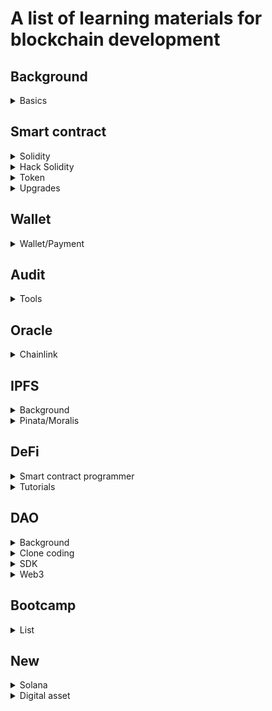 # A list of learning materials for blockchain development

## Background

<details>
<summary>Basics</summary>

1. [Create A Blockchain in Golang Under 5 mins | Blockchain Go | Golang Tutorial](https://youtu.be/fR_MTQ2GG-8)
1. [💵 Figuring out Proof of Stake! (Building my Own Blockchain)](https://youtu.be/TlvqC6oAuL0)

</details>

## Smart contract

<details>
<summary>Solidity</summary>

1. [Verify Signature | Solidity 0.8](https://youtu.be/vYwYe-Gv_XI)
1. [Multiple Inheritances | Solidity 0.8](https://youtu.be/ITxPOG9Djwc)
1. [Create2 | Solidity 0.8](https://youtu.be/883-koWrsO4)
1. [Time Lock | Solidity 0.8](https://youtu.be/P1f2a5Ckjpg)
1. [Vault | Solidity 0.8](https://youtu.be/HHoa0c3AOqo)
1. [Multi Delegatecall | Solidity 0.8](https://youtu.be/NkTWU6tc9WU)
1. [Multi Call | Solidity 0.8](https://youtu.be/PDR054Cy8qM)
1. [Learning Solidity : Tutorial 3 Custom Modifiers and Error Handling](https://youtu.be/3ObTNzDM3wI)
1. [Learning Solidity : Tutorial 5 Event logging and Transaction Information](https://youtu.be/Jlq997yOoRs)
1. [Learning Solidity : Tutorial 7 Extending String Functionality and Bytes](https://youtu.be/6iiWwT0O2fY)
1. [How to Organize a Diamond with Facets](https://youtu.be/qHMdqHJMXww)
1. [Hardhat Blockchain Programming Tutorials](https://youtube.com/playlist?list=PLFPZ8ai7J-iR-ysy5PeYDgWLu2513aO0i)
1. [Learning Solidity : Tutorial 30 Gas Explained](https://youtu.be/sPrYkYk_Beo)
1. [EVM Opcodes for Gas Optimizations](https://youtu.be/M8_4THWJkHQ)
1. [Alex Roan: Hitchhiker’s Guide to the EVM](https://youtu.be/zgukojxyHKc)
1. [EVM Bytecode ABI Gas and Gas Price](https://youtu.be/HcOWNxL3Iy0)
1. [Blockchain Layer 2 solution](https://youtube.com/playlist?list=PLO5VPQH6OWdVvoL67S09cU2gVoVpYocfn)
1. [10 Hardhat Best Practices👷‍♂️Do you know them all? Solidity Tutorial [2022]](https://youtu.be/hMmDCczYBs4)
1. [Ethereum 2.0 - The entire roadmap!](https://youtu.be/HXdIF2Kp5A8)
1. [GoEthereum install and how to interact with geth](https://youtu.be/a_p70Y-0Q7w)
1. [Fuzzing Timestamp and Caller with Echidna](https://youtu.be/dpK9a4WRXtA)
1. [Smart contract Fuzzing | Consensys Dilligence](https://youtu.be/LRyyNzrqgOc)
1. [Finding Bugs with Echidna](https://youtu.be/vCTnI2nDnAw)
1. [Learn Solidity (0.5) - Merkle Tree](https://youtu.be/n6nEPaE7KZ8)
1. [Using Merkle Trees for NFT Whitelists - JavaScript Tutorial (ERC-721, NFT, Whitelist, Solidity)](https://youtu.be/PekgJfLb6ak)
1. [Will it scale - Solidity](https://youtube.com/playlist?list=PL16WqdAj66SCOdL6XIFbke-XQg2GW_Avg)
1. [Indexing Smart Contracts with OpenZeppelin Subgraphs & The Graph](https://youtu.be/qmTqBWQBnow)

</details>

<details>
<summary>Hack Solidity</summary>

1. [Reentrancy | Hack Solidity (0.6)](https://youtu.be/4Mm3BCyHtDY)
1. [Arithmetic Overflow and Underflow | Hack Solidity (0.6)](https://youtu.be/zqHb-ipbmIo)
1. [Forcefully Send Ether with selfdestruct | Hack Solidity (0.6)](https://youtu.be/cODYglsn3bs)
1. [Accessing Private Data | Hack Solidity (0.6)](https://youtu.be/Gg6nt3YW74o)
1. [Unsafe Delegatecall (part 1) | Hack Solidity (0.6)](https://youtu.be/bqn-HzRclps)
1. [Unsafe Delegatecall (part 2) | Hack Solidity (0.6)](https://youtu.be/oinniLm5gAM)
1. [Denial of Service | Hack Solidity (0.6)](https://youtu.be/qtLI7K1L1bg)
1. [Phishing with tx.origin | Hack Solidity (0.6)](https://youtu.be/mk4wDlVB4ro)
1. [Hiding Malicious Code | Hack Solidity (0.6)](https://youtu.be/qDYlauM00lY)
1. [Honeypot | Hack Solidity (0.6)](https://youtu.be/d0q5zVnNLWs)
1. [Front Running | Hack Solidity (0.6)](https://youtu.be/MN55R440twQ)
1. [Block Timestamp Manipulation | Hack Solidity (0.6)](https://youtu.be/u_qlgw2G5wM)
1. [Signature Replay | Hack Solidity (0.6)](https://youtu.be/jq1b-ZDRVDc)
1. [Decentralized Applications Architecture: Wallet, Frontend, Backend & Smart Contract](https://youtu.be/JUXeIIhOxpE)
</details>

<details>
<summary>Token</summary>

1. [Ethereum Tokens: ERC1155 Tutorial (Fungible AND Non-Fungible Tokens)](https://youtu.be/Mnv4rNcTumA)
1. [ERC1155 NFT Token Standard - Explained](https://youtu.be/XNWd8Nl3rhA)
1. [Solidity Basics: Creating your first NFT ERC/PRC-1155 Project.](https://youtu.be/XRKf1mpeOHU)
1. [How to store NFT metadata URI in ERC1155 Solidity 🧐](https://youtu.be/19SSvs32m8I)
1. [NFT Metadata](https://youtu.be/HeJrv_WOqcY)
1. [Real World ICO](https://youtube.com/playlist?list=PLS5SEs8ZftgULF-lbxy-is9x_7mTMHFIN)
1. [ERC1155 NFT Token Standard - Explained](https://youtu.be/XNWd8Nl3rhA)

</details>

<details>
<summary>Upgrades</summary>

1. [Open Zeppelin Upgradeable Contracts - Unsafe Code](https://youtu.be/XmxfB5JOt1Q)
1. [Managing Smart Contract Upgrades with Defender](https://youtu.be/2T3vD5gFJAc)
1. [Automate Smart Contract Workflows](https://youtu.be/5iqYie6sJpE)
1. [Managing Smart Contract Upgrades with Defender](https://youtu.be/2T3vD5gFJAc)
1. [Automate Smart Contract Workflows](https://youtu.be/5iqYie6sJpE)
1. [Cheap Contract Deployment Through Clones](https://youtu.be/3Mw-pMmJ7TA)
1. [EIP 2535 Diamond Standard](https://youtu.be/p1S7UJehO64)

</details>

## Wallet

<details>
<summary>Wallet/Payment</summary>

1. [Multi-sig wallet in Solidity](https://youtu.be/Tcu6WiD_YC0)
1. [Create a Multi-Signature Wallet - Solidity Tutorial](https://youtu.be/Yx0oifA9j6I)
1. [How to setup an Ethereum Node securely | Full Mode or Light Mode](https://youtu.be/ftS-SlzCCn4)
1. [Electrum Wallet Tutorial (Basic Setup + Multisig)](https://youtu.be/XNgRVMWCPs8)
1. [How to Code a Blockchain Wallet Step-by-Step](https://youtu.be/wSTbBIK8qrY)
1. [Get Paid with Crypto in your App // Coinbase Commerce Tutorial](https://youtu.be/sZif1kuAjcY)
1. [How do Hierarchical Deterministic Wallets work? | Part 13 Cryptography Crashcourse](https://youtu.be/nF2l6mdi7Ts)
1. [Blockchain tutorial 29: Hierarchical Deterministic wallet - BIP32 and BIP44](https://youtu.be/2HrMlVr1QX8)
1. [054 Hierarchically Deterministic HD Wallets](https://youtu.be/XkhKlDrSG2I)
</details>

## Audit

<details>
<summary>Tools</summary>

1. [How to find Solidity vulnerabilities](https://youtu.be/R1eZCmR91vQ)
1. [Mocha - Javascript unit testing framework](https://youtube.com/playlist?list=PLgbtO1Bcz4C-vU0JLfDBsZGbSUdNX4mQ8)

</details>

## Oracle

<details>
<summary>Chainlink</summary>

- [What Is Chainlink?](https://youtu.be/tIUHQ7sDoaU)
- [Wildcards and Chainlink VRF: Bringing Verifiable Randomness to NFTs](https://youtu.be/rpQCKoRvyR4)
- [Chainlink API Call [See Description] | Chainlink Engineering Tutorials](https://youtu.be/ay4rXZhAefs)
- [[See Description] Connect any API to your smart contract | Chainlink Engineering Tutorials](https://youtu.be/AtHp7me2Yks)
- [Chainlink keepers](https://youtube.com/playlist?list=PLVP9aGDn-X0RloqS1uYcuaPSW3GIgoCkg)
- [Chainlink data feeds](https://youtube.com/playlist?list=PLVP9aGDn-X0RloqS1uYcuaPSW3GIgoCkg)
- [Testing with hardhat](https://youtu.be/0r7mgJTeoD0)
- [Adapter.js - A Chainlink External Adapter for Fetching Data & Executing Custom JavaScript](https://youtu.be/V_P_IAfr22I)
- [Testing with Brownie](https://youtu.be/uR3VKVQtYhQ)
- [Testing Smart Contracts & Multi-Chains | Chainlink Hackathon Workshop](https://youtu.be/d8SqLaH8pu0)
- []()
</details>

## IPFS

<details>
<summary>Background</summary>

1. [IPFS Tutorials](https://youtube.com/playlist?list=PLNblnG6W6-KImttnlK9zRdJ_iqyUMvHz7)
1. [Uploading an NFT image to IPFS using the Pinata API](https://youtu.be/F6Z2jELdZpI)
1. [Learn How to Easily Create Your Own Dedicated IPFS Gateway](https://youtu.be/v6lZbi12I9w)

</details>

<details>
<summary>Pinata/Moralis</summary>

1. [Secure your NFT files with CIDs](https://youtu.be/ibKOfLtPH-0)
1. [How to Upload your Files and objects to IPFS (Using Moralis)](https://youtu.be/jRjFn__kVJM)
</details>

## DeFi

<details>
<summary>Smart contract programmer</summary>

1. [Uniswap V2 Price Oracle | DeFi](https://youtu.be/Ar4Ik7Bov0U)
1. [Uniswap V2 - Add Liquidity | DeFi](https://youtu.be/816kTTNzcHs)
1. [Uniswap V2 - How Much Tokens Can I Add to Liquidity Pool | DeFi](https://youtu.be/YfLmaCaVYn8)
1. [Uniswap V2 - Optimal One-sided Supply | DeFi](https://youtu.be/1ivHqueaTVo)
1. [Uniswap V2 - Flash Swap | DeFi](https://youtu.be/MxTgk-kvtRM)
1. [Chainlink - Price Oracle | DeFi](https://youtu.be/PSJarTvQvtE)
1. [DeFi Swap Tokens with Uniswap v2, Web3 and React](https://youtu.be/Q79VxwKqeaU)

1. [Curve - Exchange | DeFi](https://youtu.be/uB78gRsE5cI)
1. [Curve - Math | DeFi](https://youtu.be/GuD3jkPgPgU)
1. [Curve - Code Explaind - get_y() | DeFi](https://youtu.be/jAhKbxoeskQ)
1. [Curve - How to Add and Remove Liquidity | DeFi](https://youtu.be/uYvgwdhN_Ys)
1. [Aave - Flash Loan | DeFi](https://youtu.be/_GZHt-FVAQs)
1. [DyDx - Flash Loan | DeFi](https://youtu.be/HKx89FhZNls)
1. [WETH - Flash Mint | DeFi](https://youtu.be/4a-vutuyTUU)

1. [Compound - Supply and Redeem | DeFi](https://youtu.be/dHKLcbqFzvE)
1. [Compound - Borrow and Repay | DeFi](https://youtu.be/d9_ZEvLDSl8)
1. [Compound - Liquidation | DeFi](https://youtu.be/w-oVV0Ie3Fw)
1. [Compound - Long and Short | DeFi](https://youtu.be/pl6iNIL72kY)
1. [How to Use Tornado Cash | DeFi + Zero Knowledge Proof](https://youtu.be/kpxHq2Nwzrc)
1. [Tornado Cash - How it Works | DeFi + Zero Knowledge Proof](https://youtu.be/z_cRicXX1jI)
1. [Synthetix Staking Rewards Contract Explained - Part 0 - Math | DeFi](https://youtu.be/6ZO5aYg1GI8)
1. [Synthetix Staking Rewards Contract Explained - Part 1 - More Math | DeFi](https://youtu.be/LWWsjw3cgDk)
1. [Synthetix Staking Rewards Contract Explained - Part 2 - Algorithm | DeFi](https://youtu.be/YqpRwJDz3xg)
1. [Synthetix Staking Rewards Contract Explained - Part 3 - Code | DeFi](https://youtu.be/pFX1-kNrJFU)

1. [Unstoppable - Damn Vulnerable DeFi | CTF](https://youtu.be/A5s9aez43Co)
1. [Time Weighted Average Price Math | DeFi](https://youtu.be/FNpkUNHHn7c)
1. [Constant Product AMM Spot Price | DeFi](https://youtu.be/a56XeddkOtA)
1. [Constant Product AMM Spot Price Examples | DeFi](https://youtu.be/bppm8CjW3_o)
1. [Uniswap V3 TWAP Math | DeFi](https://youtu.be/X08RCcon1Iw)
1. []()
1. []()
1. []()
1. []()
</details>

<details>
<summary>Tutorials</summary>

1. [Fork Uniswap & Create Your Own Sushiswap | Full Tutorial](https://youtu.be/U3fTTqHy7F4)
1. [DeFi + NFT Tutorial | Code a Token (Solidity + Tests)](https://youtu.be/9CBDj5A-zz4Re-Fungible)
1. [Uniswap Tutorial for Developers (Solidity & Javascript)](https://youtu.be/0Im5iaYoz1Y)
1. [Chainlink - Price Oracle | DeFi](https://youtu.be/PSJarTvQvtE)
1. [START HERE TO MASTER DEFI!](https://youtu.be/uojMX_zXqhE)
1. []()
1. []()
1. []()
</details>

## DAO

<details>
<summary>Background</summary>

1. [What is a DAO? How to Build a DAO? (High Level)](https://youtu.be/X_QKZzd68ro)
</details>

<details>
<summary>Clone coding</summary>

1. [Building a Cross-Chain Asset Bridge - Web3 Programming Tutorial](https://youtu.be/UkWj7rwOGGc)
1. [How to Create a DEX Like Uniswap FULL COURSE](https://youtu.be/XOvtnDx1m5c)
1. [Solidity & Ethereum Application Development](https://youtube.com/playlist?list=PLNLh1EyDzSGP-lkNCBhCptoJ-NMu_BYfS)
1. [Create a token on Binance Smart Chain | Beginner Tutorial](https://youtu.be/Q_wK6N9GtS8)
1. [Private Geth PoA Ethereum Network Setup Tutorial](https://youtube.com/playlist?list=PLkM0MH7Grb25poKEiId5pEQg-OzLQRNM4)
1. [Golang-ethereum](https://youtube.com/playlist?list=PLay9kDOVd_x7hbhssw4pTKZHzzc6OG0e_)
1. [Create A Voting dApp Using Ethers.js](https://youtube.com/playlist?list=PLQbzkJk10-f4vO1hbVebswcSodaUYIeKp)

</details>

<details>
<summary>SDK</summary>

1. [Make Your Own Blockchain in Cosmos SDK](https://youtu.be/SJOFxWGd2LE)
1. []()
1. []()
1. []()
1. []()
</details>

<details>
<summary>Web3</summary>

1. [Interact with Smart Contracts in React w/ Web3.js | Beginner Web3 Tutorial](https://youtu.be/h9PdvEDuZS8)
1. [Ethers.js Crash Course | Interact with Blockchain using Javascript](https://youtu.be/x61ntVrOz_c)
1. [Offchain Approval with ERC20 Permit and Ethers.js](https://youtu.be/Sib9_yW_rLY)
1. [Visualize Solidity Smart Contracts with VS Code Extension](https://www.youtube.com/watch?v=v3QexBRxPJA)
1. []()
1. []()
</details>

## Bootcamp

<details>
<summary>List</summary>

1. [How to Become an Ethereum Smart Contract Engineer | Road Map 2021](https://youtu.be/WFjeWP148jM)
1. [Ethereum Engineering Group](https://www.youtube.com/c/EthereumEngineeringGroup)
1. [Chainlink - blockchain free code camp](https://youtube.com/playlist?list=PLVP9aGDn-X0QRGpzjx3av5lDH6msuAeyU)
1. [Solana Developer Bootcamp 2022](https://youtube.com/playlist?list=PLVP9aGDn-X0R3Zy27JY4eeuarHSA_syKx)
1. [Become a Web 3 & Blockchain Developer in 2022 | Practical Step by Step Solidity and Web3 Roadmap](https://youtu.be/aVQJGr2J8io)
1. [Chainlink - blockchain free code camp](https://youtube.com/playlist?list=PLVP9aGDn-X0QRGpzjx3av5lDH6msuAeyU)

</details>

## New

<details>
<summary>Solana</summary>

1. [Building your first dApp on Solana](https://youtu.be/2ODRsK31IWk)
</details>

<details>
<summary>Digital asset</summary>

- [What are Asset Backed Securities?](https://youtu.be/NFAOCYEj_hw)
</details>
